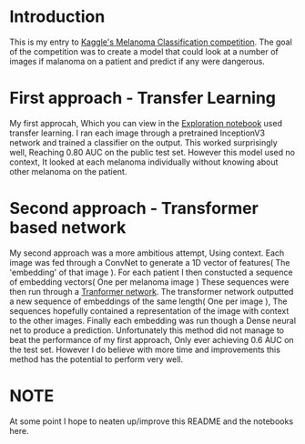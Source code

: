 # Introduction
This is my entry to [Kaggle's Melanoma Classification competition](https://www.kaggle.com/c/siim-isic-melanoma-classification). The goal of the competition was to create a model that could look at a number of images if malanoma on a patient and predict if any were dangerous.

# First approach - Transfer Learning
My first approcah, Which you can view in the [Exploration notebook](https://github.com/HarveyBrezinaConniffe/MClass/blob/master/Exploration.ipynb) used transfer learning. I ran each image through a pretrained InceptionV3 network and trained a classifier on the output.
This worked surprisingly well, Reaching 0.80 AUC on the public test set. However this model used no context, It looked at each melanoma individually without knowing about other melanoma on the patient.

# Second approach - Transformer based network
My second approach was a more ambitious attempt, Using context. Each image was fed through a ConvNet to generate a 1D vector of features( The 'embedding' of that image ). For each patient I then constucted a sequence of embedding vectors( One per melanoma image )
These sequences were then run through a [Tranformer network](https://arxiv.org/abs/1706.03762). The transformer network outputted a new sequence of embeddings of the same length( One per image ), The sequences hopefully contained a representation of the image with context to the other images.
Finally each embedding was run though a Dense neural net to produce a prediction.
Unfortunately this method did not manage to beat the performance of my first approach, Only ever achieving 0.6 AUC on the test set. However I do believe with more time and improvements this method has the potential to perform very well.

# NOTE
At some point I hope to neaten up/improve this README and the notebooks here.
